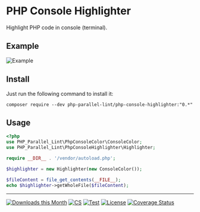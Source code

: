 PHP Console Highlighter
=======================

Highlight PHP code in console (terminal).

Example
-------
![Example](http://jakubonderka.github.io/php-console-highlight-example.png)

Install
-------

Just run the following command to install it:

    composer require --dev php-parallel-lint/php-console-highlighter:"0.*"

Usage
-------
```php
<?php
use PHP_Parallel_Lint\PhpConsoleColor\ConsoleColor;
use PHP_Parallel_Lint\PhpConsoleHighlighter\Highlighter;

require __DIR__ . '/vendor/autoload.php';

$highlighter = new Highlighter(new ConsoleColor());

$fileContent = file_get_contents(__FILE__);
echo $highlighter->getWholeFile($fileContent);
```

------

[![Downloads this Month](https://img.shields.io/packagist/dm/php-parallel-lint/php-console-highlighter.svg)](https://packagist.org/packages/php-parallel-lint/php-console-highlighter)
[![CS](https://github.com/php-parallel-lint/PHP-Console-Highlighter/actions/workflows/cs.yml/badge.svg)](https://github.com/php-parallel-lint/PHP-Console-Highlighter/actions/workflows/cs.yml)
[![Test](https://github.com/php-parallel-lint/PHP-Console-Highlighter/actions/workflows/test.yml/badge.svg)](https://github.com/php-parallel-lint/PHP-Console-Highlighter/actions/workflows/test.yml)
[![License](https://poser.pugx.org/php-parallel-lint/php-console-highlighter/license.svg)](https://packagist.org/packages/php-parallel-lint/php-console-highlighter)
[![Coverage Status](https://coveralls.io/repos/github/php-parallel-lint/PHP-Console-Highlighter/badge.svg?branch=master)](https://coveralls.io/github/php-parallel-lint/PHP-Console-Highlighter?branch=master)
